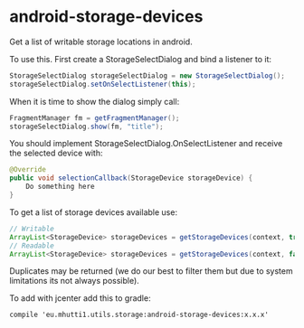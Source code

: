 # android-storage-devices
Get a list of writable storage locations in android.

To use this. First create a StorageSelectDialog and bind a listener to it:

```Java
StorageSelectDialog storageSelectDialog = new StorageSelectDialog();
storageSelectDialog.setOnSelectListener(this);
```

When it is time to show the dialog simply call:
```Java
FragmentManager fm = getFragmentManager();
storageSelectDialog.show(fm, "title");
```

You should implement StorageSelectDialog.OnSelectListener and receive the selected device with:

```Java
@Override
public void selectionCallback(StorageDevice storageDevice) {
	Do something here
}

```
To get a list of storage devices available use:

```Java
// Writable
ArrayList<StorageDevice> storageDevices = getStorageDevices(context, true);
// Readable
ArrayList<StorageDevice> storageDevices = getStorageDevices(context, false);
```
Duplicates may be returned (we do our best to filter them but due to system limitations its not always possible).


To add with jcenter add this to gradle:

```Gradle
compile 'eu.mhutti1.utils.storage:android-storage-devices:x.x.x'
```
